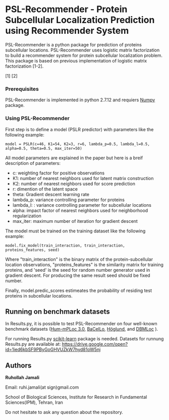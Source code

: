 # PSL-Recommender - Protein Subcellular Localization Prediction using Recommender System

PSL-Recommender is a python package for prediction of proteins subcellular locations.
PSL-Recommender uses logistic matrix factorization to build a recommender system for protein subcellular localization problem.
This package is based on previous implementation of logistic matrix factorization [1-2].

[1] 
[2] 

### Prerequisites

PSL-Recommender is implemented in python 2.7.12 and requiers [Numpy](http://www.numpy.org/) package.

### Using PSL-Recommender
First step is to define a model (PSLR predictor) with parameters like the following example:
```
model = PSLR(c=46, K1=54, K2=3, r=6, lambda_p=0.5, lambda_l=0.5, alpha=0.5, theta=0.5, max_iter=50)
```
All model parameters are explained in the paper but here is a breif description of parameters:

 * c:  weighting factor for positive observations
 * K1: number of nearest neighbors used for latent matrix construction
 * K2: number of nearest neighbors used for score prediction
 * r: dimention of the latent space
 * theta: Gradient descent learning rate
 * lambda_p: variance controlling parameter for proteins
 * lambda_l: : variance controlling parameter for subcellular locations
 * alpha: impact factor of nearest neighbors used for neighborhood regularization
 * max_iter: maximum number of iteration for gradient descent
        
The model must be trained on the training dataset like the following example:
```
model.fix_model(train_interaction, train_interaction, proteins_features, seed)
```
Where "train_interaction" is the binary matrix of the protein-subcellular location observations, "proteins_features" is the similarity matrix for training proteins, and 'seed' is the seed for random number generator used in gradient descent. For producing the same result seed should be fixed number.

Finally, model.predic_scores estimeates the probability of residing test proteins in subcellular locations.

## Running on benchmark datasets
In Results.py, it is possible to test PSL-Recommender on four well-known benchmark datasets ([Hum-mPLoc 3.0](https://academic.oup.com/bioinformatics/article/33/6/843/2623045), [BaCelLo](https://academic.oup.com/bioinformatics/article/22/14/e408/228072), [Höglund](https://academic.oup.com/bioinformatics/article/22/10/1158/236546), and [DBMLoc](https://bmcbioinformatics.biomedcentral.com/articles/10.1186/1471-2105-9-127) ). 

For running Results.py [scikit-learn](http://scikit-learn.org/stable/) package is needed.
Datasets for runnung Results.py are available at: https://drive.google.com/open?id=1ied6kbSF9PByGoGHVUZkW7hyd81oW5nj

## Authors
**Ruhollah Jamali**

Email: ruhi.jamali(at sign)gmail.com

School of Biological Sciences, Institute for Research in Fundamental Sciences(IPM), Tehran, Iran

Do not hesitate to ask any question about the repository.


